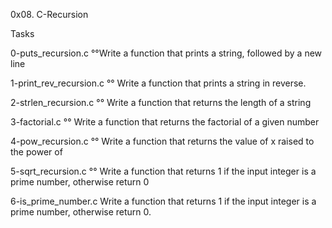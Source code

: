 0x08. C-Recursion

Tasks

0-puts_recursion.c
°°Write a function that prints a string, followed by a new line

1-print_rev_recursion.c
°° Write a function that prints a string in reverse.

2-strlen_recursion.c
°° Write a function that returns the length of a string

3-factorial.c
°° Write a function that returns the factorial of a given number

4-pow_recursion.c
°° Write a function that returns the value of x raised to the power of 

5-sqrt_recursion.c
°° Write a function that returns 1 if the input integer is a prime number, otherwise return 0

6-is_prime_number.c
Write a function that returns 1 if the input integer is a prime number, otherwise return 0.
